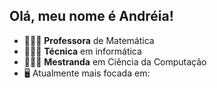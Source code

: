## Olá, meu nome é Andréia!

- 👩🏼‍🏫 **Professora** de Matemática
- 👩🏼‍💻 **Técnica** em informática 
- 👩🏼‍💻 **Mestranda** em Ciência da Computação
- 🖥️ Atualmente mais focada em:
<div style="margin-left: 20cm; display: inline-block;">
<img width="50" height="50" src="https://cdn.jsdelivr.net/gh/devicons/devicon@latest/icons/python/python-original.svg">
<img width="50" height="50" src="https://cdn.jsdelivr.net/gh/devicons/devicon@latest/icons/java/java-original.svg">
</div>

